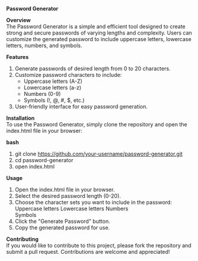 **Password Generator**<br>

**Overview** <br>
The Password Generator is a simple and efficient tool designed to create strong and secure passwords of varying lengths and complexity. Users can customize the generated password to include uppercase letters, lowercase letters, numbers, and symbols.

**Features**
1. Generate passwords of desired length from 0 to 20 characters.
2. Customize password characters to include:
    - Uppercase letters (A-Z)
    - Lowercase letters (a-z)
    - Numbers (0-9)
    - Symbols (!, @, #, $, etc.)
4. User-friendly interface for easy password generation.

**Installation**<br>
To use the Password Generator, simply clone the repository and open the index.html file in your browser:

**bash**
1. git clone https://github.com/your-username/password-generator.git
2. cd password-generator
3. open index.html

**Usage**
1. Open the index.html file in your browser.
2. Select the desired password length (0-20).
3. Choose the character sets you want to include in the password:
    Uppercase letters
    Lowercase letters
    Numbers  
    Symbols
4. Click the "Generate Password" button.
5. Copy the generated password for use.

**Contributing**<br>
If you would like to contribute to this project, please fork the repository and submit a pull request. Contributions are welcome and appreciated!
